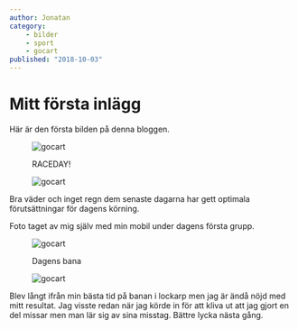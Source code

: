 ```yaml
---
author: Jonatan
category:
    - bilder
    - sport
    - gocart
published: "2018-10-03"
---
```

Mitt första inlägg
==================================

Här är den första bilden på denna bloggen.

<figure class="figure center">
    <img src="image/gocart.jpg?w=500&h=300&crop-to-fit" alt="gocart">
    <figcaption>
        <p>RACEDAY!</p>
    </figcaption>
</figure>

<!--more-->

<figure class="figure left">
    <img src="image/gocart.jpg&width=200&convolve=sharpen" alt="gocart">
</figure>
<p>Bra väder och inget regn dem senaste dagarna har gett optimala förutsättningar för dagens körning.</p>
<p>Foto taget av mig själv med min mobil under dagens första grupp.</p>

<figure class="figure center">
    <img src="image/gocart.jpg?w=700&h=300&crop-to-fit&q=100" alt="gocart">
    <figcaption>
        <p>Dagens bana</p>
    </figcaption>
</figure>

<figure class="figure right">
    <img src="image/gocart.jpg&width=200&convolve=sharpen&f=grayscale" alt="gocart">
</figure>
<p>Blev långt ifrån min bästa tid på banan i lockarp men jag är ändå nöjd med mitt resultat. Jag visste redan när jag körde in för att kliva ut att jag gjort en del missar men man lär sig av sina misstag. Bättre lycka nästa gång.</p>
